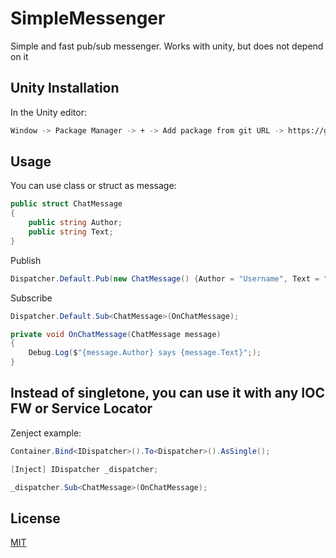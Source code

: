 # SimpleMessenger

Simple and fast pub/sub messenger. Works with unity, but does not depend on it

## Unity Installation

In the Unity editor: 

```bash
Window -> Package Manager -> + -> Add package from git URL -> https://github.com/nenuacho/SimpleMessenger.git
```

## Usage
You can use class or struct as message:
```csharp
public struct ChatMessage
{
    public string Author;
    public string Text;
}
```


Publish
```csharp
Dispatcher.Default.Pub(new ChatMessage() {Author = "Username", Text = "Hello"});
```
Subscribe
```csharp
Dispatcher.Default.Sub<ChatMessage>(OnChatMessage);
```
```csharp
private void OnChatMessage(ChatMessage message)
{
    Debug.Log($"{message.Author} says {message.Text}";);
}
```

## Instead of singletone, you can use it with any IOC FW or Service Locator
Zenject example:
```csharp
Container.Bind<IDispatcher>().To<Dispatcher>().AsSingle();
```
```csharp
[Inject] IDispatcher _dispatcher;
```
```csharp
_dispatcher.Sub<ChatMessage>(OnChatMessage);
```

## License
[MIT](https://choosealicense.com/licenses/mit/)
